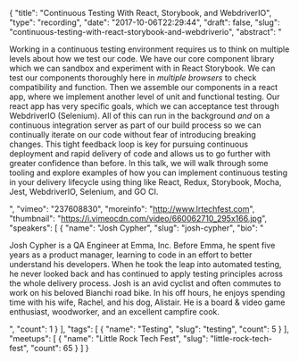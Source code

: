 {
  "title": "Continuous Testing With React, Storybook, and WebdriverIO",
  "type": "recording",
  "date": "2017-10-06T22:29:44",
  "draft": false,
  "slug": "continuous-testing-with-react-storybook-and-webdriverio",
  "abstract": "<p>Working in a continuous testing environment requires us to think on multiple levels about how we test our code. We have our core component library which we can sandbox and experiment with in React Storybook. We can test our components thoroughly here in *multiple browsers* to check compatibility and function. Then we assemble our components in a react app, where we implement another level of unit and functional testing. Our react app has very specific goals, which we can acceptance test through WebdriverIO (Selenium). All of this can run in the background *and* on a continuous integration server as part of our build process so we can continually iterate on our code without fear of introducing breaking changes. This tight feedback loop is key for pursuing continuous deployment and rapid delivery of code and allows us to go further with greater confidence than before. In this talk, we will walk through some tooling and explore examples of how you can implement continuous testing in your delivery lifecycle using thing like React, Redux, Storybook, Mocha, Jest, WebdriverIO, Selenium, and GO CI.</p>",
  "vimeo": "237608830",
  "moreinfo": "http://www.lrtechfest.com",
  "thumbnail": "https://i.vimeocdn.com/video/660062710_295x166.jpg",
  "speakers": [
    {
      "name": "Josh Cypher",
      "slug": "josh-cypher",
      "bio": "<p>Josh Cypher is a QA Engineer at Emma, Inc. Before Emma, he spent five years as a product manager, learning to code in an effort to better understand his developers. When he took the leap into automated testing, he never looked back and has continued to apply testing principles across the whole delivery process. Josh is an avid cyclist and often commutes to work on his beloved Bianchi road bike. In his off hours, he enjoys spending time with his wife, Rachel, and his dog, Alistair. He is a board & video game enthusiast, woodworker, and an excellent campfire cook.</p>",
      "count": 1
    }
  ],
  "tags": [
    {
      "name": "Testing",
      "slug": "testing",
      "count": 5
    }
  ],
  "meetups": [
    {
      "name": "Little Rock Tech Fest",
      "slug": "little-rock-tech-fest",
      "count": 65
    }
  ]
}